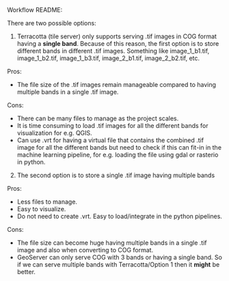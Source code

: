 Workflow README:

There are two possible options:

1. Terracotta (tile server) only supports serving .tif images in COG format having a **single band**. Because of this reason, the first option is to store different bands in different .tif images. Something like image_1_b1.tif, image_1_b2.tif, image_1_b3.tif, image_2_b1.tif, image_2_b2.tif, etc.

Pros:
* The file size of the .tif images remain manageable compared to having multiple bands in a single .tif image.

Cons:
* There can be many files to manage as the project scales.
* It is time consuming to load .tif images for all the different bands for visualization for e.g. QGIS.
* Can use .vrt for having a virtual file that contains the combined .tif image for all the different bands but need to check if this can fit-in in the machine learning pipeline, for e.g. loading the file using gdal or rasterio in python.

2. The second option is to store a single .tif image having multiple bands

Pros:
* Less files to manage.
* Easy to visualize.
* Do not need to create .vrt. Easy to load/integrate in the python pipelines.

Cons:
* The file size can become huge having multiple bands in a single .tif image and also when converting to COG format.
* GeoServer can only serve COG with 3 bands or having a single band. So if we can serve multiple bands with Terracotta/Option 1 then it **might** be better.



